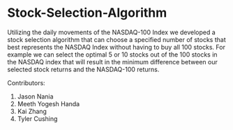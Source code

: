 # Stock-Selection-Algorithm
Utilizing the daily movements of the NASDAQ-100 Index we developed a stock selection algorithm that can choose a specified number of stocks that best represents the NASDAQ Index without having to buy all 100 stocks. For example we can select the optimal 5 or 10 stocks out of the 100 stocks in the NASDAQ index that will result in the minimum difference between our selected stock returns and the NASDAQ-100 returns.

Contributors:
  1. Jason Nania
  2. Meeth Yogesh Handa
  3. Kai Zhang
  4. Tyler Cushing
